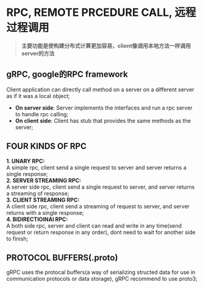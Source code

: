 # **RPC, REMOTE PRCEDURE CALL, 远程过程调用**

> **主要功能是使构建分布式计算更加容易，client像调用本地方法一样调用server的方法**

## **gRPC, google的RPC framework**
Client application can directly call method on a server on a different server as if it was a local object;
- **On server side**: Server implements the interfaces and run a rpc server to handle rpc calling;
- **On client side**: Client has stub that provides the same methods as the server;

## **FOUR KINDS OF RPC**
**1. UNARY RPC:**   
A simple rpc, client send a single request to server and server returns a single response;  
**2. SERVER STREAMING RPC:**  
A server side rpc, client send a single request to server, and server returns a streaming of response;  
**3. CLIENT STREAMING RPC:**  
A client side rpc, client send a streaming of request to server, and server returns with a single response;  
**4. BIDIRECTIOINAl RPC:**  
A both side rpc, server and client can read and write in any time(send request or return response in any order), dont need to wait for another side to finish;  

## **PROTOCOL BUFFERS(.proto)**
gRPC uses the protocal buffers(a way of serializing structed data for use in communication protocols or data storage), gRPC recommend to use proto3;





